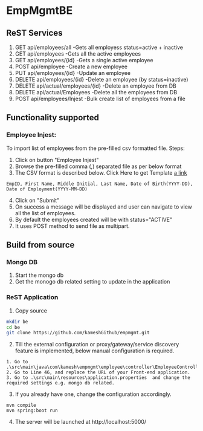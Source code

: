 # EmpMgmtBE
## ReST Services
1. GET  api/employees/all             -Gets all employess status=active + inactive
2. GET  api/employees                 -Gets all the active employees
3. GET  api/employees/{id}            -Gets a single active employee
4. POST api/employee                  -Create a new employee
5. PUT  api/employees/{id}            -Update an employee
6. DELETE api/employees/{id}          -Delete an employee (by status=inactive)
7. DELETE api/actual/employees/{id}   -Delete an employee from DB
8. DELETE api/actual/Employees        -Delete all the employees from DB
9. POST api/employees/Injest          -Bulk create list of employees from a file

## Functionality supported
### Employee Injest: 
To import list of employees from the pre-filled csv formatted file. 
Steps:
 1. Click on button "Employee Injest"
 2. Browse the pre-filled comma (,) separated file as per below format
 3. The CSV format is described below. Click Here to get Template [a link](https://github.com/kameshGithub/empmgmtweb/blob/master/Employees.csv)
```
EmpID, First Name, Middle Initial, Last Name, Date of Birth(YYYY-DD), Date of Employment(YYYY-MM-DD)
```
 4. Click on "Submit"
 5. On success a message will be displayed and user can navigate to view all the list of employees.
 6. By default the employees created will be with status="ACTIVE"
 7. It uses POST method to send file as multipart.

## Build from source
### Mongo DB
1. Start the mongo db
2. Get the monogo db related setting to update in the application

### ReST Application
1. Copy source
```sh
mkdir be
cd be
git clone https://github.com/kameshGithub/empmgmt.git
```
2. Till the external configuration or proxy/gateway/service discovery feature is implemented, below manual configuration is required.
```
1. Go to .\src\main\java\com\kamesh\empmgmt\employee\controller\EmployeeController.java
2. Go to Line 46, and replace the URL of your Front-end application. 
3. Go to .\src\main\resources\application.properties  and change the required settings e.g. mongo db related.
```
3. If you already have one, change the configuration accordingly.
```
mvn compile
mvn spring:boot run
```
4. The server will be launched at http://localhost:5000/
